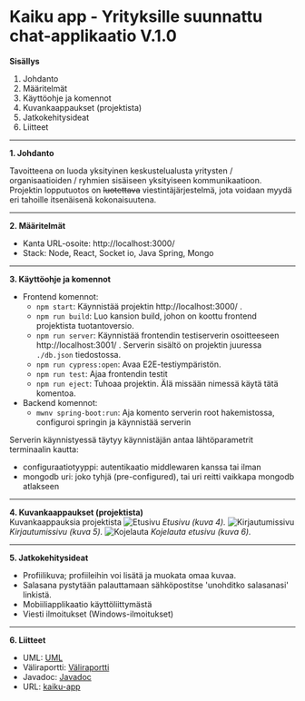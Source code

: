 # Kaiku app - Yrityksille suunnattu chat-applikaatio V.1.0

**Sisällys**
1. Johdanto
2. Määritelmät
3. Käyttöohje ja komennot
4. Kuvankaappaukset (projektista)
5. Jatkokehitysideat
6. Liitteet

____________

**1. Johdanto**

Tavoitteena on luoda yksityinen keskustelualusta yritysten / organisaatioiden / ryhmien
sisäiseen yksityiseen kommunikaatioon. Projektin lopputuotos on ~~luotettava~~
viestintäjärjestelmä, jota voidaan myydä eri tahoille itsenäisenä kokonaisuutena.
__________________

**2. Määritelmät**

- Kanta URL-osoite: http://localhost:3000/
- Stack: Node, React, Socket io, Java Spring, Mongo

____________________

**3. Käyttöohje ja komennot**

* Frontend komennot:
  - `npm start`: Käynnistää projektin http://localhost:3000/ .
  - `npm run build`: Luo kansion build, johon on koottu frontend projektista tuotantoversio.
  - `npm run server`: Käynnistää frontendin testiserverin osoitteeseen http://localhost:3001/ . Serverin sisältö on projektin juuressa `./db.json` tiedostossa.
  - `npm run cypress:open`: Avaa E2E-testiympäristön.
  - `npm run test`: Ajaa frontendin testit
  - `npm run eject`: Tuhoaa projektin. Älä missään nimessä käytä tätä komentoa.
* Backend komennot:
  - `mwnv spring-boot:run`: Aja komento serverin root hakemistossa, configuroi springin ja käynnistää serverin

Serverin käynnistyessä täytyy käynnistäjän antaa lähtöparametrit terminaalin kautta:
  -  configuraatiotyyppi: autentikaatio middlewaren kanssa tai ilman
  -  mongodb uri: joko tyhjä (pre-configured), tai uri reitti vaikkapa mongodb atlakseen 
_______________

**4. Kuvankaappaukset (projektista)**\
Kuvankaappauksia projektista
![Etusivu](https://cdn.discordapp.com/attachments/666191461267537923/684763784229027856/gui-kaiku.PNG)
*Etusivu (kuva 4).*
![Kirjautumissivu](https://cdn.discordapp.com/attachments/666191461267537923/685108197014765598/login.PNG)
*Kirjautumissivu (kuva 5).*
![Kojelauta](https://cdn.discordapp.com/attachments/666191461267537923/685108183991058442/kojelauta.PNG)
*Kojelauta etusivu (kuva 6).*
_____
**5. Jatkokehitysideat**
- Profiilikuva; profiileihin voi lisätä ja muokata omaa kuvaa.
- Salasana pystytään palauttamaan sähköpostitse 'unohditko salasanasi' linkistä.
- Mobiiliapplikaatio käyttöliittymästä
- Viesti ilmoitukset (Windows-ilmoitukset)
_____
**6. Liitteet**
- UML: [UML](https://gitlab.com/)
- Väliraportti: [Väliraportti](https://gitlab.com/)
- Javadoc: [Javadoc](https://gitlab.com/)
- URL: [kaiku-app](https://gitlab.com/)

